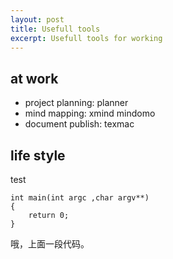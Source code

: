 ```yaml
---
layout: post
title: Usefull tools
excerpt: Usefull tools for working
---
```


## at work ##

+ project planning: planner
+ mind mapping: xmind mindomo
+ document publish: texmac

## life style ##

test


	int main(int argc ,char argv**)
	{
		return 0;
	}



哦，上面一段代码。

